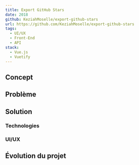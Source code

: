 ```yaml
---
title: Export GitHub Stars
date: 2018
github: KeziahMoselle/export-github-stars
url: https://github.com/KeziahMoselle/export-github-stars
tags:
  - UI/UX
  - Front-End
  - API
stack:
  - Vue.js
  - Vuetify
---
```


## Concept

## Problème

## Solution

### Technologies

### UI/UX

## Évolution du projet